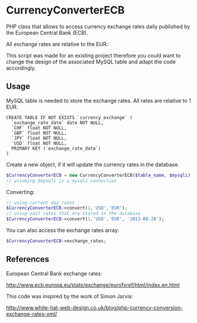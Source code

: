 CurrencyConverterECB
====================

PHP class that allows to access currency exchange rates daily published by the European Central Bank (ECB).

All exchange rates are relative to the EUR.

This script was made for an existing project therefore you could want to change the design of the associated MySQL table and adapt the code accordingly.



Usage
-----

MySQL table is needed to store the exchange rates. All rates are relative to 1 EUR.

```mysql
CREATE TABLE IF NOT EXISTS `currency_exchange` (
  `exchange_rate_date` date NOT NULL,
  `CHF` float NOT NULL,
  `GBP` float NOT NULL,
  `JPY` float NOT NULL,
  `USD` float NOT NULL,
  PRIMARY KEY (`exchange_rate_date`)
)
```

Create a new object, if it will update the currency rates in the database.

```php
$CurrencyConverterECB = new CurrencyConverterECB($table_name, $mysqli);
// assuming $mysqli is a mysqli connection
```

Converting:
```php
// using current day rates
$CurrencyConverterECB->convert(1,'USD','EUR');
// using past rates that are stored in the database
$CurrencyConverterECB->convert(1,'USD','EUR', '2013-08-28');
```

You can also access the exchange rates array:
```php
$CurrencyConverterECB->exchange_rates;
```

References
----------

European Central Bank exchange rates:

http://www.ecb.europa.eu/stats/exchange/eurofxref/html/index.en.html

This code was inspired by the work of Simon Jarvis:

http://www.white-hat-web-design.co.uk/blog/php-currency-conversion-exchange-rates-xml/